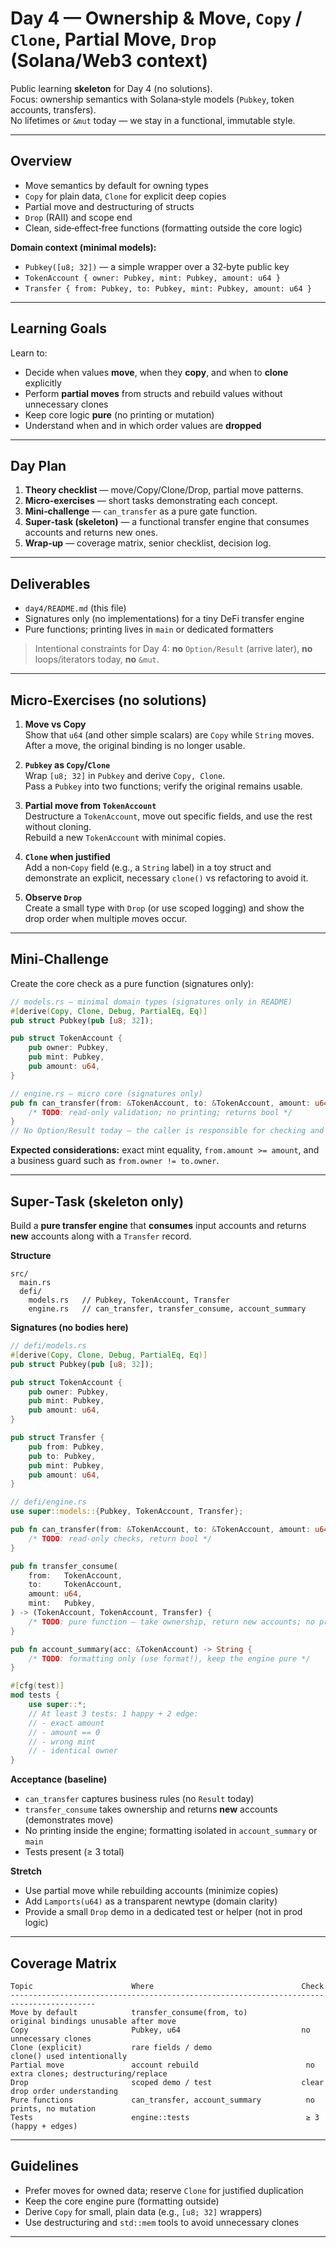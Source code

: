 # Day 4 — Ownership & Move, `Copy` / `Clone`, Partial Move, `Drop` (Solana/Web3 context)

Public learning **skeleton** for Day 4 (no solutions).  
Focus: ownership semantics with Solana‑style models (`Pubkey`, token accounts, transfers).  
No lifetimes or `&mut` today — we stay in a functional, immutable style.

---

## Overview

- Move semantics by default for owning types
- `Copy` for plain data, `Clone` for explicit deep copies
- Partial move and destructuring of structs
- `Drop` (RAII) and scope end
- Clean, side‑effect‑free functions (formatting outside the core logic)

**Domain context (minimal models):**
- `Pubkey([u8; 32])` — a simple wrapper over a 32‑byte public key
- `TokenAccount { owner: Pubkey, mint: Pubkey, amount: u64 }`
- `Transfer { from: Pubkey, to: Pubkey, mint: Pubkey, amount: u64 }`

---

## Learning Goals

Learn to:
- Decide when values **move**, when they **copy**, and when to **clone** explicitly
- Perform **partial moves** from structs and rebuild values without unnecessary clones
- Keep core logic **pure** (no printing or mutation)
- Understand when and in which order values are **dropped**

---

## Day Plan

1. **Theory checklist** — move/Copy/Clone/Drop, partial move patterns.
2. **Micro‑exercises** — short tasks demonstrating each concept.
3. **Mini‑challenge** — `can_transfer` as a pure gate function.
4. **Super‑task (skeleton)** — a functional transfer engine that consumes accounts and returns new ones.
5. **Wrap‑up** — coverage matrix, senior checklist, decision log.

---

## Deliverables

- `day4/README.md` (this file)
- Signatures only (no implementations) for a tiny DeFi transfer engine
- Pure functions; printing lives in `main` or dedicated formatters

> Intentional constraints for Day 4: **no** `Option/Result` (arrive later), **no** loops/iterators today, **no** `&mut`.

---

## Micro‑Exercises (no solutions)

1. **Move vs Copy**  
   Show that `u64` (and other simple scalars) are `Copy` while `String` moves.  
   After a move, the original binding is no longer usable.

2. **`Pubkey` as `Copy`/`Clone`**  
   Wrap `[u8; 32]` in `Pubkey` and derive `Copy, Clone`.  
   Pass a `Pubkey` into two functions; verify the original remains usable.

3. **Partial move from `TokenAccount`**  
   Destructure a `TokenAccount`, move out specific fields, and use the rest without cloning.  
   Rebuild a new `TokenAccount` with minimal copies.

4. **`Clone` when justified**  
   Add a non‑`Copy` field (e.g., a `String` label) in a toy struct and demonstrate an explicit, necessary `clone()` vs refactoring to avoid it.

5. **Observe `Drop`**  
   Create a small type with `Drop` (or use scoped logging) and show the drop order when multiple moves occur.

---

## Mini‑Challenge

Create the core check as a pure function (signatures only):

```rust
// models.rs — minimal domain types (signatures only in README)
#[derive(Copy, Clone, Debug, PartialEq, Eq)]
pub struct Pubkey(pub [u8; 32]);

pub struct TokenAccount {
    pub owner: Pubkey,
    pub mint: Pubkey,
    pub amount: u64,
}

// engine.rs — micro core (signatures only)
pub fn can_transfer(from: &TokenAccount, to: &TokenAccount, amount: u64, mint: Pubkey) -> bool {
    /* TODO: read-only validation; no printing; returns bool */
}
// No Option/Result today — the caller is responsible for checking and calling the transfer.
```

**Expected considerations:** exact mint equality, `from.amount >= amount`, and a business guard such as `from.owner != to.owner`.

---

## Super‑Task (skeleton only)

Build a **pure transfer engine** that **consumes** input accounts and returns **new** accounts along with a `Transfer` record.

**Structure**
```
src/
  main.rs
  defi/
    models.rs   // Pubkey, TokenAccount, Transfer
    engine.rs   // can_transfer, transfer_consume, account_summary
```

**Signatures (no bodies here)**
```rust
// defi/models.rs
#[derive(Copy, Clone, Debug, PartialEq, Eq)]
pub struct Pubkey(pub [u8; 32]);

pub struct TokenAccount {
    pub owner: Pubkey,
    pub mint: Pubkey,
    pub amount: u64,
}

pub struct Transfer {
    pub from: Pubkey,
    pub to: Pubkey,
    pub mint: Pubkey,
    pub amount: u64,
}

// defi/engine.rs
use super::models::{Pubkey, TokenAccount, Transfer};

pub fn can_transfer(from: &TokenAccount, to: &TokenAccount, amount: u64, mint: Pubkey) -> bool {
    /* TODO: read-only checks, return bool */
}

pub fn transfer_consume(
    from:   TokenAccount,
    to:     TokenAccount,
    amount: u64,
    mint:   Pubkey,
) -> (TokenAccount, TokenAccount, Transfer) {
    /* TODO: pure function — take ownership, return new accounts; no printing */
}

pub fn account_summary(acc: &TokenAccount) -> String {
    /* TODO: formatting only (use format!), keep the engine pure */
}

#[cfg(test)]
mod tests {
    use super::*;
    // At least 3 tests: 1 happy + 2 edge:
    // - exact amount
    // - amount == 0
    // - wrong mint
    // - identical owner
}
```

**Acceptance (baseline)**
- `can_transfer` captures business rules (no `Result` today)
- `transfer_consume` takes ownership and returns **new** accounts (demonstrates move)
- No printing inside the engine; formatting isolated in `account_summary` or `main`
- Tests present (≥ 3 total)

**Stretch**
- Use partial move while rebuilding accounts (minimize copies)
- Add `Lamports(u64)` as a transparent newtype (domain clarity)
- Provide a small `Drop` demo in a dedicated test or helper (not in prod logic)

---

## Coverage Matrix

```
Topic                      Where                                 Check
-----------------------------------------------------------------------------------------
Move by default            transfer_consume(from, to)            original bindings unusable after move
Copy                       Pubkey, u64                           no unnecessary clones
Clone (explicit)           rare fields / demo                    clone() used intentionally
Partial move               account rebuild                        no extra clones; destructuring/replace
Drop                       scoped demo / test                    clear drop order understanding
Pure functions             can_transfer, account_summary          no prints, no mutation
Tests                      engine::tests                          ≥ 3 (happy + edges)
```

---

## Guidelines

- Prefer moves for owned data; reserve `Clone` for justified duplication
- Keep the core engine pure (formatting outside)
- Derive `Copy` for small, plain data (e.g., `[u8; 32]` wrappers)
- Use destructuring and `std::mem` tools to avoid unnecessary clones

---
